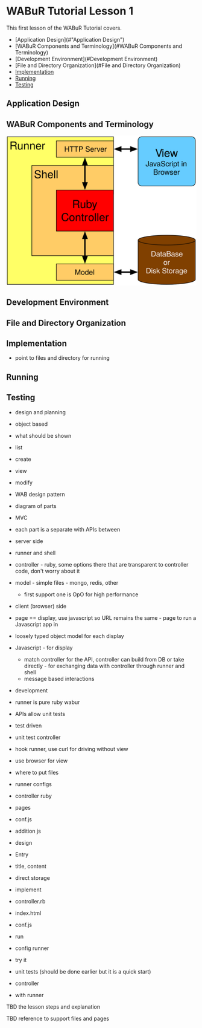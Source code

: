 
# WABuR Tutorial Lesson 1

This first lesson of the WABuR Tutorial covers.

 - [Application Design](#"Application Design")
 - [WABuR Components and Terminology](#WABuR Components and Terminology)
 - [Development Environment](#Development Environment)
 - [File and Directory Organization](#File and Directory Organization)
 - [Implementation](#Implementation)
 - [Running](#Running)
 - [Testing](#Testing)

## Application Design

## WABuR Components and Terminology



![](wab_parts.svg)


## Development Environment

## File and Directory Organization

## Implementation

- point to files and directory for running

## Running

## Testing




- design and planning
 - object based
 - what should be shown
  - list
  - create
  - view
  - modify
  
- WAB design pattern
 - diagram of parts
 - MVC
  - each part is a separate with APIs between
  - server side
   - runner and shell
   - controller
    - ruby, some options there that are transparent to controller code, don't worry about it
   - model
    - simple files
    - mongo, redis, other
     - first support one is OpO for high performance
  - client (browser) side
   - page == display, use javascript so URL remains the same
    - page to run a Javascript app in
   - loosely typed object model for each display
   - Javascript
    - for display
      - match controller for the API, controller can build from DB or take directly
    - for exchanging data with controller through runner and shell
     - message based interactions

- development
 - runner is pure ruby wabur
 - APIs allow unit tests
 - test driven
  - unit test controller
  - hook runner, use curl for driving without view
  - use browser for view

- where to put files
 - runner configs
 - controller ruby
 - pages
  - conf.js
  - addition js

- design
 - Entry
  - title, content
 - direct storage
- implement
 - controller.rb
 - index.html
 - conf.js
- run
 - config runner
 - try it
- unit tests (should be done earlier but it is a quick start)
 - controller
 - with runner



TBD the lesson steps and explanation

TBD reference to support files and pages

